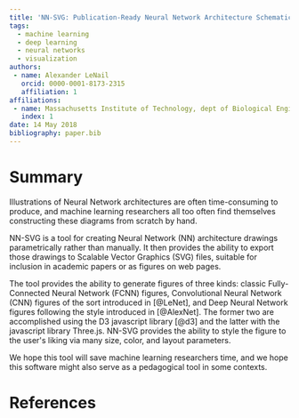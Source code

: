 ```yaml
---
title: 'NN-SVG: Publication-Ready Neural Network Architecture Schematics'
tags:
  - machine learning
  - deep learning
  - neural networks
  - visualization
authors:
 - name: Alexander LeNail
   orcid: 0000-0001-8173-2315
   affiliation: 1
affiliations:
 - name: Massachusetts Institute of Technology, dept of Biological Engineering
   index: 1
date: 14 May 2018
bibliography: paper.bib
---
```


# Summary

Illustrations of Neural Network architectures are often time-consuming to produce, and machine learning researchers all too often find themselves constructing these diagrams from scratch by hand.

NN-SVG is a tool for creating Neural Network (NN) architecture drawings parametrically rather than manually. It then provides the ability to export those drawings to Scalable Vector Graphics (SVG) files, suitable for inclusion in academic papers or as figures on web pages.

The tool provides the ability to generate figures of three kinds: classic Fully-Connected Neural Network (FCNN) figures, Convolutional Neural Network (CNN) figures of the sort introduced in [@LeNet], and Deep Neural Network figures following the style introduced in [@AlexNet]. The former two are accomplished using the D3 javascript library [@d3] and the latter with the javascript library Three.js. NN-SVG provides the ability to style the figure to the user's liking via many size, color, and layout parameters.

We hope this tool will save machine learning researchers time, and we hope this software might also serve as a pedagogical tool in some contexts.

# References
